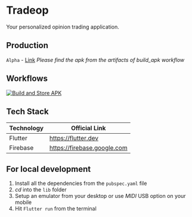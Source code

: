# Tradeop
 
Your personalized opinion trading application.

## Production

`Alpha` - [Link](#)
_Please find the apk from the artifacts of build_apk workflow_

## Workflows 

[![Build and Store APK](https://github.com/scriptscrypt/tradeop/actions/workflows/build_apk.yml/badge.svg)](https://github.com/scriptscrypt/tradeop/actions/workflows/build_apk.yml)

## Tech Stack

| Technology | Official Link |
| ----------------- |----------------- |
| Flutter | https://flutter.dev |
| Firebase | https://firebase.google.com |
 

## For local development

1. Install all the dependencies from the `pubspec.yaml` file 
2. _cd_ into the `lib` folder
3. Setup an emulator from your desktop or use _MIDI_ USB option on your mobile 
2. Hit `Flutter run` from the terminal